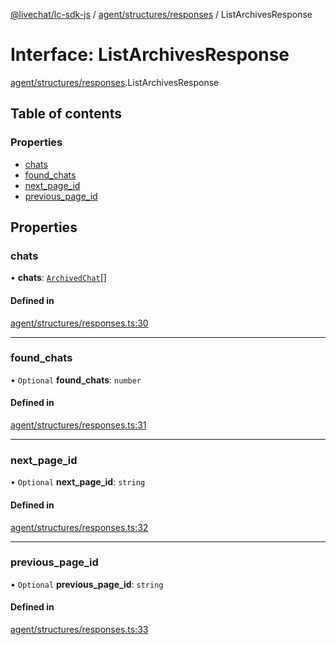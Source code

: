 [@livechat/lc-sdk-js](../README.md) / [agent/structures/responses](../modules/agent_structures_responses.md) / ListArchivesResponse

# Interface: ListArchivesResponse

[agent/structures/responses](../modules/agent_structures_responses.md).ListArchivesResponse

## Table of contents

### Properties

- [chats](agent_structures_responses.ListArchivesResponse.md#chats)
- [found\_chats](agent_structures_responses.ListArchivesResponse.md#found_chats)
- [next\_page\_id](agent_structures_responses.ListArchivesResponse.md#next_page_id)
- [previous\_page\_id](agent_structures_responses.ListArchivesResponse.md#previous_page_id)

## Properties

### chats

• **chats**: [`ArchivedChat`](agent_structures_structures.ArchivedChat.md)[]

#### Defined in

[agent/structures/responses.ts:30](https://github.com/livechat/lc-sdk-js/blob/c7b3817/src/agent/structures/responses.ts#L30)

___

### found\_chats

• `Optional` **found\_chats**: `number`

#### Defined in

[agent/structures/responses.ts:31](https://github.com/livechat/lc-sdk-js/blob/c7b3817/src/agent/structures/responses.ts#L31)

___

### next\_page\_id

• `Optional` **next\_page\_id**: `string`

#### Defined in

[agent/structures/responses.ts:32](https://github.com/livechat/lc-sdk-js/blob/c7b3817/src/agent/structures/responses.ts#L32)

___

### previous\_page\_id

• `Optional` **previous\_page\_id**: `string`

#### Defined in

[agent/structures/responses.ts:33](https://github.com/livechat/lc-sdk-js/blob/c7b3817/src/agent/structures/responses.ts#L33)
